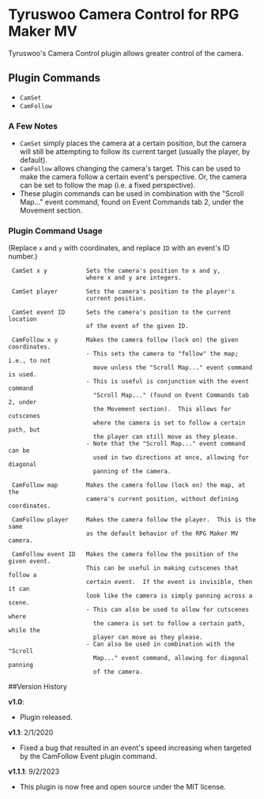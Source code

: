 # Tyruswoo Camera Control for RPG Maker MV

Tyruswoo's Camera Control plugin allows greater control of the camera.

## Plugin Commands
- `CamSet`
- `CamFollow`

### A Few Notes
- `CamSet` simply places the camera at a certain position, but the camera
    will still be attempting to follow its current target (usually the
    player, by default).
- `CamFollow` allows changing the camera's target.  This can be used to
    make the camera follow a certain event's perspective.  Or, the
    camera can be set to follow the map (i.e. a fixed perspective).
- These plugin commands can be used in combination with the "Scroll Map..."
  event command, found on Event Commands tab 2, under the Movement section.

### Plugin Command Usage
(Replace `x` and `y` with coordinates, and replace `ID` with an event's ID number.)

```
 CamSet x y           Sets the camera's position to x and y,
                      where x and y are integers.

 CamSet player        Sets the camera's position to the player's
                      current position.

 CamSet event ID      Sets the camera's position to the current location
                      of the event of the given ID.

 CamFollow x y        Makes the camera follow (lock on) the given coordinates.
                      - This sets the camera to "follow" the map; i.e., to not
                        move unless the "Scroll Map..." event command is used.
                      - This is useful is conjunction with the event command
                        "Scroll Map..." (found on Event Commands tab 2, under
                        the Movement section).  This allows for cutscenes
                        where the camera is set to follow a certain path, but
                        the player can still move as they please.
                      - Note that the "Scroll Map..." event command can be
                        used in two directions at once, allowing for diagonal
                        panning of the camera.

 CamFollow map        Makes the camera follow (lock on) the map, at the
                      camera's current position, without defining coordinates.

 CamFollow player     Makes the camera follow the player.  This is the same
                      as the default behavior of the RPG Maker MV camera.

 CamFollow event ID   Makes the camera follow the position of the given event.
                      This can be useful in making cutscenes that follow a
                      certain event.  If the event is invisible, then it can
                      look like the camera is simply panning across a scene.
                      - This can also be used to allow for cutscenes where
                        the camera is set to follow a certain path, while the
                        player can move as they please.
                      - Can also be used in combination with the "Scroll
                        Map..." event command, allowing for diagonal panning
                        of the camera.
```

##Version History

**v1.0**:
- Plugin released.

**v1.1**:  2/1/2020
- Fixed a bug that resulted in an event's speed increasing when targeted
       by the CamFollow Event plugin command.

**v1.1.1**:  9/2/2023
- This plugin is now free and open source under the MIT license.
